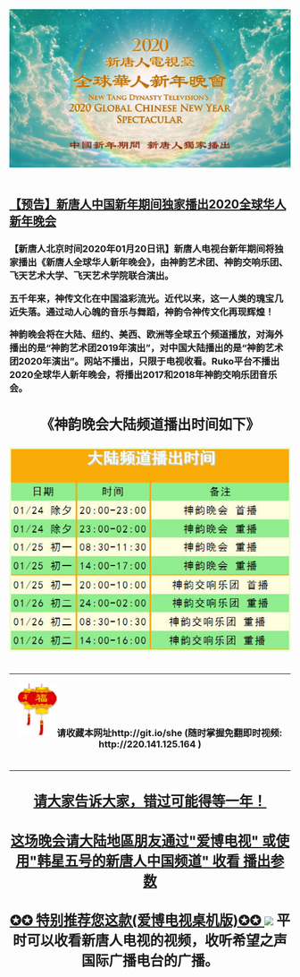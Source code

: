 
 <div align="center"><a href="http://j20.xyrs.bid/sy/"><IMG SRC=" https://github.com/j168/j688/blob/master/menu/shenyuan2020.jpg" width=860></a><br></div><br>
	

<a href="http://j20.xyrs.bid/sy/"> <h2>【预告】新唐人中国新年期间独家播出2020全球华人新年晚会</h2></div></a>
<h3>【新唐人北京时间2020年01月20日讯】新唐人电视台新年期间将独家播出《新唐人全球华人新年晚会》，由神韵艺术团、神韵交响乐团、飞天艺术大学、飞天艺术学院联合演出。</p>
五千年来，神传文化在中国溢彩流光。近代以来，这一人类的瑰宝几近失落。通过动人心魄的音乐与舞蹈，神韵令神传文化再现辉煌！</p>

神韵晚会将在大陆、纽约、美西、欧洲等全球五个频道播放，对海外播出的是“神韵艺术团2019年演出”，对中国大陆播出的是“神韵艺术团2020年演出”。网站不播出，只限于电视收看。Ruko平台不播出2020全球华人新年晚会，将播出2017和2018年神韵交响乐团音乐会。</p>
<div align="center"><h2>《神韵晚会大陆频道播出时间如下》<p></h2></div>
<div align="center"><IMG SRC="https://github.com/gofun72/telove/blob/master/img/2020sy1.jpg" width=700></a><br></div><br><hr>
<div align="center"><IMG SRC="https://github.com/gofun72/telove/blob/master/img/2019-12-20_111019.jpg" width=70>请收藏本网址http://git.io/she  (随时掌握免翻即时视频: http://220.141.125.164 ) </a><br></div><br><hr>


<div align="center"><h2><a href="http://j120.xyrs.bid/mp4/news668/2020/01/sy7.mp4">请大家告诉大家，错过可能得等一年！</h2></P>
<p></p>
 
 
  <td><h2>这场晚会请大陆地區朋友通过"爱博电视" 或使用"韩星五号的新唐人中国频道" 收看<a href="https://github.com/j168/j688/blob/master/Yun-1.md"> 播出参数</h2></td></p>
 
 
 <h2>✪✪ 特别推荐您这款(爱博电视桌机版)✪✪ 
 <a href="https://github.com/j168/j688/blob/master/fq/Green_iPPOTV_n.exe?raw=true"><img src="https://github.com/j168/j688/blob/master/menu/ip.jpg" width="80"></a> 平时可以收看新唐人电视的视频，收听希望之声国际广播电台的广播。</h2>
  <br><br/>
 

 
 
 
 
 
 
 
 
 
 
 
 

